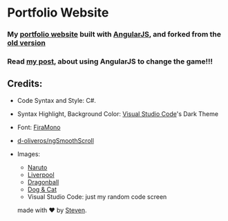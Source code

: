 # Portfolio Website 

### My [portfolio website](https://iamstevendao.github.io/portfolio/) built with [AngularJS](https://angularjs.org/), and forked from the [old version](https://github.com/iamstevendao/portfolio-html)

### Read [my post](https://iamstevendao.github.io/blog/posts/general/2017/09/27/angularize-portfolio.html), about using AngularJS to change the game!!!

## Credits:
- Code Syntax and Style: C#.
- Syntax Highlight, Background Color: [Visual Studio Code](https://code.visualstudio.com/)'s Dark Theme
- Font: [FiraMono](https://github.com/mozilla/Fira)
- [d-oliveros/ngSmoothScroll](https://github.com/d-oliveros/ngSmoothScroll)

- Images:
  - [Naruto](https://www.walldevil.com/wallpapers/w02/617977-evolution-naruto-chakra-mode-naruto-shippuden-running-sage-mode-uzumaki-naruto.jpg)
  - [Liverpool](https://wallpaperscraft.com/image/liverpool_uefa_evrofinal_england_cup_27760_1920x1080.jpg)
  - [Dragonball](https://i.ytimg.com/vi/Qd54ZrSkIw0/maxresdefault.jpg)
  - [Dog & Cat](https://media.giphy.com/media/TaCY4UYKW6PLy/giphy.gif)
  - Visual Studio Code: just my random code screen

  made with &#x2764; by [Steven](https://github.com/iamstevendao).
